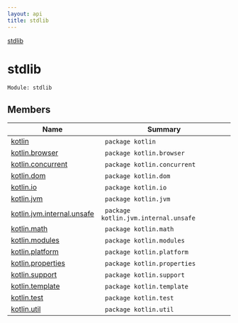 ```yaml
---
layout: api
title: stdlib
---
```

[stdlib](index.html)

# stdlib

```
Module: stdlib
```
## Members
| Name | Summary |
|------|---------|
|[kotlin](kotlin/index.html)|&nbsp;&nbsp;`package kotlin`<br>|
|[kotlin.browser](kotlin.browser/index.html)|&nbsp;&nbsp;`package kotlin.browser`<br>|
|[kotlin.concurrent](kotlin.concurrent/index.html)|&nbsp;&nbsp;`package kotlin.concurrent`<br>|
|[kotlin.dom](kotlin.dom/index.html)|&nbsp;&nbsp;`package kotlin.dom`<br>|
|[kotlin.io](kotlin.io/index.html)|&nbsp;&nbsp;`package kotlin.io`<br>|
|[kotlin.jvm](kotlin.jvm/index.html)|&nbsp;&nbsp;`package kotlin.jvm`<br>|
|[kotlin.jvm.internal.unsafe](kotlin.jvm.internal.unsafe/index.html)|&nbsp;&nbsp;`package kotlin.jvm.internal.unsafe`<br>|
|[kotlin.math](kotlin.math/index.html)|&nbsp;&nbsp;`package kotlin.math`<br>|
|[kotlin.modules](kotlin.modules/index.html)|&nbsp;&nbsp;`package kotlin.modules`<br>|
|[kotlin.platform](kotlin.platform/index.html)|&nbsp;&nbsp;`package kotlin.platform`<br>|
|[kotlin.properties](kotlin.properties/index.html)|&nbsp;&nbsp;`package kotlin.properties`<br>|
|[kotlin.support](kotlin.support/index.html)|&nbsp;&nbsp;`package kotlin.support`<br>|
|[kotlin.template](kotlin.template/index.html)|&nbsp;&nbsp;`package kotlin.template`<br>|
|[kotlin.test](kotlin.test/index.html)|&nbsp;&nbsp;`package kotlin.test`<br>|
|[kotlin.util](kotlin.util/index.html)|&nbsp;&nbsp;`package kotlin.util`<br>|
